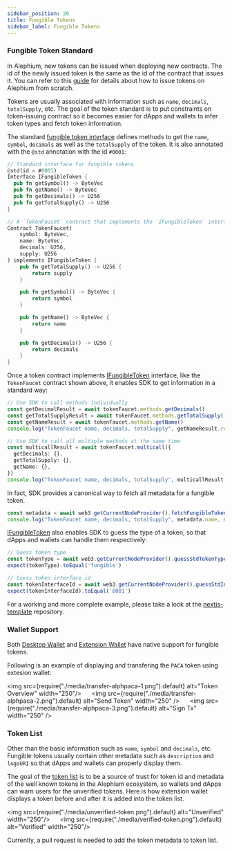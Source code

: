 ```yaml
---
sidebar_position: 20
title: Fungible Tokens
sidebar_label: Fungible Tokens
---
```


### Fungible Token Standard

In Alephium, new tokens can be issued when deploying new
contracts. The id of the newly issued token is the same as the id of
the contract that issues it. You can refer to this
[guide](/dapps/build-dapp-from-scratch) for details about how to issue
tokens on Alephium from scratch.

Tokens are usually associated with information such as
`name`, `decimals`, `totalSupply`, etc. The goal of the token standard is
to put constraints on token-issuing contract so it becomes easier for
dApps and wallets to infer token types and fetch token information.

The standard [fungible token
interface](https://github.com/alephium/alephium-web3/blob/master/packages/web3/std/fungible_token_interface.ral)
defines methods to get the `name`, `symbol`, `decimals` as well as the
`totalSupply` of the token. It is also annotated with the `@std`
annotation with the id `#0001`:

```rust
// Standard interface for fungible tokens
@std(id = #0001)
Interface IFungibleToken {
  pub fn getSymbol() -> ByteVec
  pub fn getName() -> ByteVec
  pub fn getDecimals() -> U256
  pub fn getTotalSupply() -> U256
}

// A `TokenFaucet` contract that implements the `IFungibleToken` interface
Contract TokenFaucet(
    symbol: ByteVec,
    name: ByteVec,
    decimals: U256,
    supply: U256
) implements IFungibleToken {
    pub fn getTotalSupply() -> U256 {
        return supply
    }

    pub fn getSymbol() -> ByteVec {
        return symbol
    }

    pub fn getName() -> ByteVec {
        return name
    }

    pub fn getDecimals() -> U256 {
        return decimals
    }
}
```

Once a token contract implements
[IFungibleToken](https://github.com/alephium/alephium-web3/blob/master/packages/web3/std/fungible_token_interface.ral)
interface, like the `TokenFaucet` contract shown above, it enables SDK
to get information in a standard way:

```typescript
// Use SDK to call methods individually
const getDecimalResult = await tokenFaucet.methods.getDecimals()
const getTotalSupplyResult = await tokenFaucet.methods.getTotalSupply()
const getNameResult = await tokenFaucet.methods.getName()
console.log("TokenFaucet name, decimals, totalSupply", getNameResult.returns, getDecimalResult.returns, getTotalSupplyResult.returns)

// Use SDK to call all multiple methods at the same time
const multicallResult = await tokenFaucet.multicall({
  getDecimals: {},
  getTotalSupply: {},
  getName: {},
})
console.log("TokenFaucet name, decimals, totalSupply", multicallResult.getName.returns, multicallResult.getDecimal.returns, multicallResult.getTotalSupply.returns)
```

In fact, SDK provides a canonical way to fetch all metadata for a fungible token.

```typescript
const metadata = await web3.getCurrentNodeProvider().fetchFungibleTokenMetaData(tokenFaucet.contractId)
console.log("TokenFaucet name, decimals, totalSupply", metadata.name, metadata.decimals, metadata.totalSupply)
```

[IFungibleToken](https://github.com/alephium/alephium-web3/blob/master/packages/web3/std/fungible_token_interface.ral)
also enables SDK to guess the type of a token, so that dApps and
wallets can handle them respectively:

```typescript
// Guess token type
const tokenType = await web3.getCurrentNodeProvider().guessStdTokenType(tokenFaucet.contractId)
expect(tokenType).toEqual('fungible')

// Guess token interface id
const tokenInterfaceId = await web3.getCurrentNodeProvider().guessStdInterfaceId(tokenFaucet.contractId)
expect(tokenInterfaceId).toEqual('0001')
```

For a working and more complete example, please take a look at the
[nextjs-template](https://github.com/alephium/nextjs-template) repository.

### Wallet Support

Both [Desktop Wallet](/wallet/desktop-wallet/overview) and [Extension
Wallet](/wallet/extension-wallet/overview) have native support for
fungible tokens.

Following is an example of displaying and transfering the `PACA` token
using extesion wallet:

<img src={require("./media/transfer-alphpaca-1.png").default} alt="Token Overview" width="250"/>
&nbsp;&nbsp;&nbsp;&nbsp;
<img src={require("./media/transfer-alphpaca-2.png").default} alt="Send Token" width="250" />
&nbsp;&nbsp;&nbsp;&nbsp;
<img src={require("./media/transfer-alphpaca-3.png").default} alt="Sign Tx" width="250" />

### Token List

Other than the basic information such as `name`, `symbol` and
`decimals`, etc. Fungible tokens usually contain other metadata such
as `description` and `logoURI` so that dApps and wallets can properly
display them.

The goal of the [token list](https://github.com/alephium/token-list)
is to be a source of trust for token id and metadata of the well known
tokens in the Alephium ecosystem, so wallets and dApps can warn users
for the unverified tokens. Here is how extension wallet displays a
token before and after it is added into the token list.

<img src={require("./media/unverified-token.png").default} alt="Unverified" width="250"/>
&nbsp;&nbsp;&nbsp;&nbsp;
<img src={require("./media/verified-token.png").default} alt="Verified" width="250"/>

Currently, a pull request is needed to add the token metadata to token
list.
